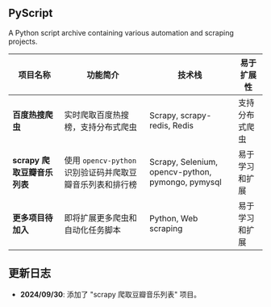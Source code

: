 ## PyScript

A Python script archive containing various automation and scraping projects.

| 项目名称                  | 功能简介                                                     | 技术栈                                  | 易于扩展性       |
| ------------------------- | ------------------------------------------------------------ | --------------------------------------- | ---------------- |
| **百度热搜爬虫**          | 实时爬取百度热搜榜，支持分布式爬虫                           | Scrapy, scrapy-redis, Redis             | 支持分布式爬虫   |
| **scrapy 爬取豆瓣音乐列表** | 使用 `opencv-python` 识别验证码并爬取豆瓣音乐列表和排行榜     | Scrapy, Selenium, opencv-python, pymongo, pymysql | 易于学习和扩展   |
| **更多项目待加入**        | 即将扩展更多爬虫和自动化任务脚本                             | Python, Web scraping                    | 易于学习和扩展   |



## 更新日志

- **2024/09/30**: 添加了 "scrapy 爬取豆瓣音乐列表" 项目。